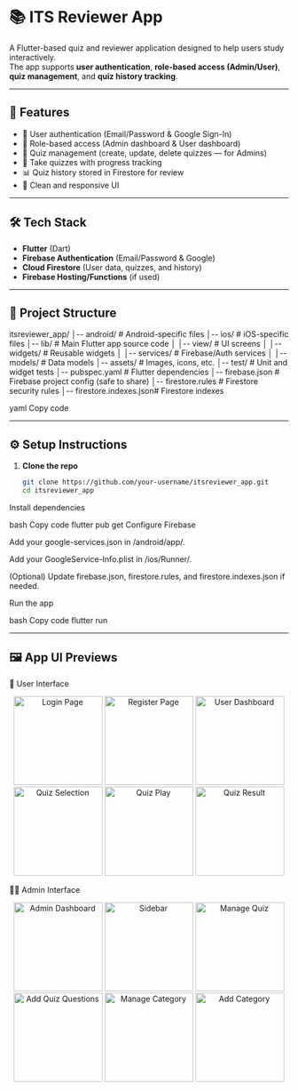 # 📚 ITS Reviewer App

A Flutter-based quiz and reviewer application designed to help users study interactively.  
The app supports **user authentication**, **role-based access (Admin/User)**, **quiz management**, and **quiz history tracking**.

---

## 🚀 Features
- 🔑 User authentication (Email/Password & Google Sign-In)  
- 👥 Role-based access (Admin dashboard & User dashboard)  
- 📝 Quiz management (create, update, delete quizzes — for Admins)  
- 🎯 Take quizzes with progress tracking  
- 📊 Quiz history stored in Firestore for review  
- 🌙 Clean and responsive UI  

---

## 🛠️ Tech Stack
- **Flutter** (Dart)  
- **Firebase Authentication** (Email/Password & Google)  
- **Cloud Firestore** (User data, quizzes, and history)  
- **Firebase Hosting/Functions** (if used)  

---

## 📂 Project Structure
itsreviewer_app/
│-- android/ # Android-specific files
│-- ios/ # iOS-specific files
│-- lib/ # Main Flutter app source code
│ │-- view/ # UI screens
│ │-- widgets/ # Reusable widgets
│ │-- services/ # Firebase/Auth services
│ │-- models/ # Data models
│-- assets/ # Images, icons, etc.
│-- test/ # Unit and widget tests
│-- pubspec.yaml # Flutter dependencies
│-- firebase.json # Firebase project config (safe to share)
│-- firestore.rules # Firestore security rules
│-- firestore.indexes.json# Firestore indexes

yaml
Copy code

---

## ⚙️ Setup Instructions
1. **Clone the repo**
   ```bash
   git clone https://github.com/your-username/itsreviewer_app.git
   cd itsreviewer_app
Install dependencies

bash
Copy code
flutter pub get
Configure Firebase

Add your google-services.json in /android/app/.

Add your GoogleService-Info.plist in /ios/Runner/.

(Optional) Update firebase.json, firestore.rules, and firestore.indexes.json if needed.

Run the app

bash
Copy code
flutter run

---

## 🖼️ App UI Previews
👤 User Interface
<p align="center"> <img src="https://ik.imagekit.io/q22xsdezi5/app%20ui/557755926_1294240341954216_2582961351322791769_n.jpg?updatedAt=1760090936829" width="160" alt="Login Page"/> <img src="https://ik.imagekit.io/q22xsdezi5/app%20ui/553934097_1348019436932911_4046907876408934922_n.jpg?updatedAt=1760090936711" width="160" alt="Register Page"/> <img src="https://ik.imagekit.io/q22xsdezi5/app%20ui/552679723_786262654301547_2988112328059190782_n.jpg?updatedAt=1760090936837" width="160" alt="User Dashboard"/> <img src="https://ik.imagekit.io/q22xsdezi5/app%20ui/552223649_2125675334625318_1538003905889414485_n.jpg?updatedAt=1760090936761" width="160" alt="Quiz Selection"/> <img src="https://ik.imagekit.io/q22xsdezi5/app%20ui/552693568_1489127815744093_6045072750873096989_n.jpg?updatedAt=1760090936733" width="160" alt="Quiz Play"/> <img src="https://ik.imagekit.io/q22xsdezi5/app%20ui/554195450_1551070076311619_2140282409086343922_n.jpg?updatedAt=1760090936703" width="160" alt="Quiz Result"/> </p>
🧑‍💼 Admin Interface
<p align="center"> <img src="https://ik.imagekit.io/q22xsdezi5/app%20ui/557777071_829558586423432_1744642277586282765_n.jpg?updatedAt=1760090936855" width="160" alt="Admin Dashboard"/> <img src="https://ik.imagekit.io/q22xsdezi5/app%20ui/552928315_819142143835999_7965029135459801725_n.jpg?updatedAt=1760090936829" width="160" alt="Sidebar"/> <img src="https://ik.imagekit.io/q22xsdezi5/app%20ui/552693568_1440111567097775_5029514559196089960_n.jpg?updatedAt=1760090936820" width="160" alt="Manage Quiz"/> <img src="https://ik.imagekit.io/q22xsdezi5/app%20ui/554828500_1816812622542858_8722796989700993644_n.jpg?updatedAt=1760090936777" width="160" alt="Add Quiz Questions"/> <img src="https://ik.imagekit.io/q22xsdezi5/app%20ui/553200351_1351606746490377_242663727165332682_n.jpg?updatedAt=1760090936883" width="160" alt="Manage Category"/> <img src="https://ik.imagekit.io/q22xsdezi5/app%20ui/553599669_24732135486449436_5028069426248290060_n.jpg?updatedAt=1760090936756" width="160" alt="Add Category"/> </p>
